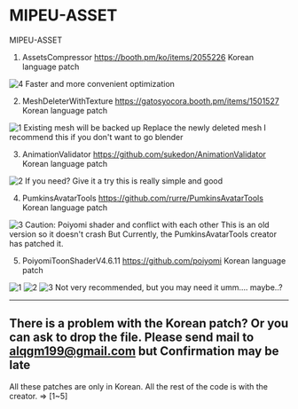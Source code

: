 # MIPEU-ASSET
MIPEU-ASSET

1. AssetsCompressor
https://booth.pm/ko/items/2055226
Korean language patch

![4](https://user-images.githubusercontent.com/78684522/107145700-b77eb280-6986-11eb-9f8b-c83d01ebe5f8.png)
Faster and more convenient optimization

2. MeshDeleterWithTexture
https://gatosyocora.booth.pm/items/1501527
Korean language patch

![1](https://user-images.githubusercontent.com/78684522/107145696-b51c5880-6986-11eb-822f-cdf7270c7d24.png)
Existing mesh will be backed up
Replace the newly deleted mesh
I recommend this if you don't want to go blender

3. AnimationValidator
https://github.com/sukedon/AnimationValidator
Korean language patch

![2](https://user-images.githubusercontent.com/78684522/107145697-b6e61c00-6986-11eb-94ef-2debacaecc13.gif)
If you need?
Give it a try this is really simple and good

4. PumkinsAvatarTools
https://github.com/rurre/PumkinsAvatarTools
Korean language patch

![3](https://user-images.githubusercontent.com/78684522/107145698-b6e61c00-6986-11eb-83cc-0186b38d75dc.PNG)
Caution: Poiyomi shader and conflict with each other
This is an old version so it doesn't crash
But Currently, the PumkinsAvatarTools creator has patched it.

5. PoiyomiToonShaderV4.6.11
https://github.com/poiyomi
Korean language patch

![1](https://user-images.githubusercontent.com/78684522/107145590-0841db80-6986-11eb-8feb-b4228a5ff4ac.png)
![2](https://user-images.githubusercontent.com/78684522/107145591-0a0b9f00-6986-11eb-8d19-86c7d7117284.png)
![3](https://user-images.githubusercontent.com/78684522/107145592-0aa43580-6986-11eb-9186-9bae88b71685.gif)
Not very recommended, but you may need it
umm.... maybe..?

------------------------------------------
There is a problem with the Korean patch?
Or you can ask to drop the file.
Please send mail to alqgm199@gmail.com
but Confirmation may be late
------------------------------------------
All these patches are only in Korean.
All the rest of the code is with the creator. => [1~5]
